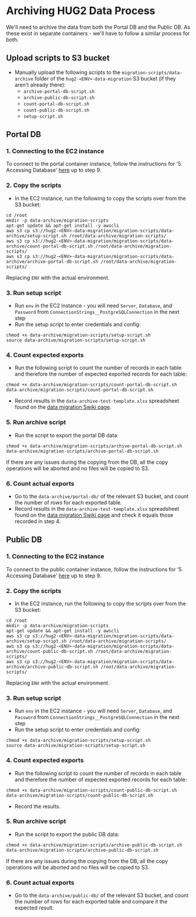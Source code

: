 # Archiving HUG2 Data Process

We'll need to archive the data from both the Portal DB and the Public DB. As these exist in separate containers - we'll have to follow a similar process for both.

## Upload scripts to S3 bucket
- Manually upload the following scripts to the `migration-scripts/data-archive` folder of the `hug2-<ENV>-data-migration` S3 bucket (if they aren't already there):
  - `archive-portal-db-script.sh`
  - `archive-public-db-script.sh`
  - `count-portal-db-script.sh`
  - `count-public-db-script.sh`
  - `setup-script.sh`

## Portal DB

### 1. Connecting to the EC2 instance
To connect to the portal container instance, follow the instructions for '5. Accessing Database' [here](https://softwiretech.atlassian.net/wiki/spaces/Support/pages/20606746709/DESNZ+HUG2+Common+Tasks#5.-Accessing-Database) up to step 9.

### 2. Copy the scripts
- In the EC2 instance, run the following to copy the scripts over from the S3 bucket:
```
cd /root
mkdir -p data-archive/migration-scripts
apt-get update && apt-get install -y awscli
aws s3 cp s3://hug2-<ENV>-data-migration/migration-scripts/data-archive/setup-script.sh /root/data-archive/migration-scripts/
aws s3 cp s3://hug2-<ENV>-data-migration/migration-scripts/data-archive/count-portal-db-script.sh /root/data-archive/migration-scripts/
aws s3 cp s3://hug2-<ENV>-data-migration/migration-scripts/data-archive/archive-portal-db-script.sh /root/data-archive/migration-scripts/
```
Replacing `ENV` with the actual environment.

### 3. Run setup script
- Run `env` in the EC2 instance - you will need `Server`, `Database`, and `Password` from `ConnectionStrings__PostgreSQLConnection` in the next step
- Run the setup script to enter credentials and config:
```shell
chmod +x data-archive/migration-scripts/setup-script.sh
source data-archive/migration-scripts/setup-script.sh
```

### 4. Count expected exports
- Run the following script to count the number of records in each table and therefore the number of expected exported records for each table:
```shell
chmod +x data-archive/migration-scripts/count-portal-db-script.sh
data-archive/migration-scripts/count-portal-db-script.sh
```
- Record results in the `data-archive-test-template.xlsx` spreadsheet found on the [data migration Swiki page](https://softwiretech.atlassian.net/wiki/spaces/Support/pages/21481160877/DESNZ+HUG2+Data+Migration).

### 5. Run archive script
- Run the script to export the portal DB data:
```shell
chmod +x data-archive/migration-scripts/archive-portal-db-script.sh
data-archive/migration-scripts/archive-portal-db-script.sh
```

If there are any issues during the copying from the DB, all the copy operations will be aborted and no files will be copied to S3.

### 6. Count actual exports
- Go to the `data-archive/portal-db/` of the relevant S3 bucket, and count the number of rows for each exported table.
- Record results in the `data-archive-test-template.xlsx` spreadsheet found on the [data migration Swiki page](https://softwiretech.atlassian.net/wiki/spaces/Support/pages/21481160877/DESNZ+HUG2+Data+Migration) and check it equals those recorded in step 4.

## Public DB

### 1. Connecting to the EC2 instance
To connect to the public container instance, follow the instructions for '5. Accessing Database' [here](https://softwiretech.atlassian.net/wiki/spaces/Support/pages/20606746709/DESNZ+HUG2+Common+Tasks#5.-Accessing-Database) up to step 9.

### 2. Copy the scripts
- In the EC2 instance, run the following to copy the scripts over from the S3 bucket:
```
cd /root
mkdir -p data-archive/migration-scripts
apt-get update && apt-get install -y awscli
aws s3 cp s3://hug2-<ENV>-data-migration/migration-scripts/data-archive/setup-script.sh /root/data-archive/migration-scripts/
aws s3 cp s3://hug2-<ENV>-data-migration/migration-scripts/data-archive/count-public-db-script.sh /root/data-archive/migration-scripts/
aws s3 cp s3://hug2-<ENV>-data-migration/migration-scripts/data-archive/archive-public-db-script.sh /root/data-archive/migration-scripts/
```
Replacing `ENV` with the actual environment.

### 3. Run setup script
- Run `env` in the EC2 instance - you will need `Server`, `Database`, and `Password` from `ConnectionStrings__PostgreSQLConnection` in the next step
- Run the setup script to enter credentials and config:
```shell
chmod +x data-archive/migration-scripts/setup-script.sh
source data-archive/migration-scripts/setup-script.sh
```

### 4. Count expected exports
- Run the following script to count the number of records in each table and therefore the number of expected exported records for each table:
```shell
chmod +x data-archive/migration-scripts/count-public-db-script.sh
data-archive/migration-scripts/count-public-db-script.sh
```
- Record the results.

### 5. Run archive script
- Run the script to export the public DB data:
```shell
chmod +x data-archive/migration-scripts/archive-public-db-script.sh
data-archive/migration-scripts/archive-public-db-script.sh
```

If there are any issues during the copying from the DB, all the copy operations will be aborted and no files will be copied to S3.

### 6. Count actual exports
- Go to the `data-archive/public-db/` of the relevant S3 bucket, and count the number of rows for each exported table and compare it the expected result.